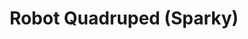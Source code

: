 ---
layout: page
title: Robot Quadruped (Sparky)
description: Open-source quadrupedal robot
img: assets/img/sparky.gif
importance: 2000000
category: open-source
--- 